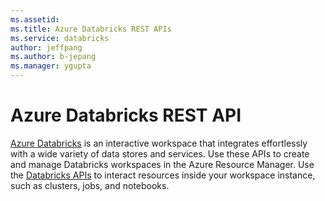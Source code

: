 ```yaml
---
ms.assetid:
ms.title: Azure Databricks REST APIs
ms.service: databricks
author: jeffpang
ms.author: b-jepang
ms.manager: ygupta
---
```



# Azure Databricks REST API

[Azure Databricks](https://azure.microsoft.com/en-us/services/databricks/) is an interactive workspace that integrates effortlessly with a wide variety of data stores and services.
Use these APIs to create and manage Databricks workspaces in the Azure Resource Manager. Use the [Databricks APIs](https://docs.azuredatabricks.net/api/index.html) to interact resources inside your workspace instance, such as clusters, jobs, and notebooks.
